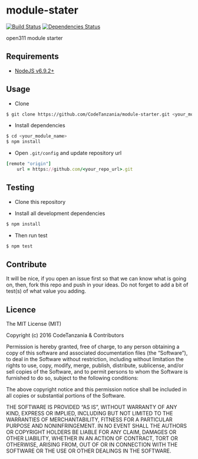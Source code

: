 module-stater
================

[![Build Status](https://travis-ci.org/CodeTanzania/module-starter.svg?branch=master)](https://travis-ci.org/CodeTanzania/module-starter)
[![Dependencies Status](https://david-dm.org/CodeTanzania/module-starter/status.svg?style=flat-square)](https://david-dm.org/CodeTanzania/module-starter)

open311 module starter

## Requirements
- [NodeJS v6.9.2+](https://nodejs.org)

## Usage
- Clone
```sh
$ git clone https://github.com/CodeTanzania/module-starter.git <your_module_name>
``` 

- Install dependencies
```sh
$ cd <your_module_name>
$ npm install
```

- Open `.git/config` and update repository url
```ruby
[remote "origin"]
    url = https://github.com/<your_repo_url>.git
```

## Testing
* Clone this repository

* Install all development dependencies
```sh
$ npm install
```

* Then run test
```sh
$ npm test
```

## Contribute
It will be nice, if you open an issue first so that we can know what is going on, then, fork this repo and push in your ideas. Do not forget to add a bit of test(s) of what value you adding.

## Licence
The MIT License (MIT)

Copyright (c) 2016 CodeTanzania & Contributors

Permission is hereby granted, free of charge, to any person obtaining a copy of this software and associated documentation files (the “Software”), to deal in the Software without restriction, including without limitation the rights to use, copy, modify, merge, publish, distribute, sublicense, and/or sell copies of the Software, and to permit persons to whom the Software is furnished to do so, subject to the following conditions:

The above copyright notice and this permission notice shall be included in all copies or substantial portions of the Software.

THE SOFTWARE IS PROVIDED “AS IS”, WITHOUT WARRANTY OF ANY KIND, EXPRESS OR IMPLIED, INCLUDING BUT NOT LIMITED TO THE WARRANTIES OF MERCHANTABILITY, FITNESS FOR A PARTICULAR PURPOSE AND NONINFRINGEMENT. IN NO EVENT SHALL THE AUTHORS OR COPYRIGHT HOLDERS BE LIABLE FOR ANY CLAIM, DAMAGES OR OTHER LIABILITY, WHETHER IN AN ACTION OF CONTRACT, TORT OR OTHERWISE, ARISING FROM, OUT OF OR IN CONNECTION WITH THE SOFTWARE OR THE USE OR OTHER DEALINGS IN THE SOFTWARE. 